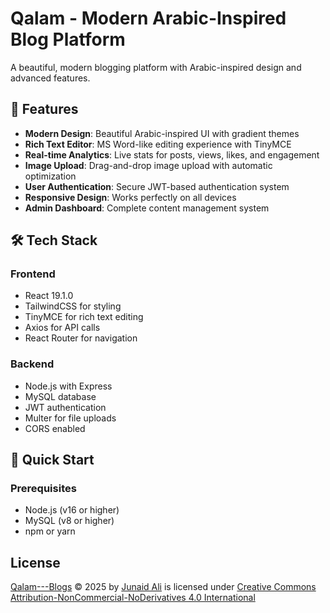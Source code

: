 # Qalam - Modern Arabic-Inspired Blog Platform

A beautiful, modern blogging platform with Arabic-inspired design and advanced features.

## 🌟 Features

- **Modern Design**: Beautiful Arabic-inspired UI with gradient themes
- **Rich Text Editor**: MS Word-like editing experience with TinyMCE
- **Real-time Analytics**: Live stats for posts, views, likes, and engagement
- **Image Upload**: Drag-and-drop image upload with automatic optimization
- **User Authentication**: Secure JWT-based authentication system
- **Responsive Design**: Works perfectly on all devices
- **Admin Dashboard**: Complete content management system

## 🛠️ Tech Stack

### Frontend
- React 19.1.0
- TailwindCSS for styling
- TinyMCE for rich text editing
- Axios for API calls
- React Router for navigation

### Backend
- Node.js with Express
- MySQL database
- JWT authentication
- Multer for file uploads
- CORS enabled

## 🚀 Quick Start

### Prerequisites
- Node.js (v16 or higher)
- MySQL (v8 or higher)
- npm or yarn

## License

[Qalam---Blogs](https://github.com/JunaidAli-dev/Qalam-Blogs) © 2025 by [Junaid Ali](https://github.com/JunaidAli-dev) is licensed under [Creative Commons Attribution-NonCommercial-NoDerivatives 4.0 International](https://creativecommons.org/licenses/by-nc-nd/4.0/)

